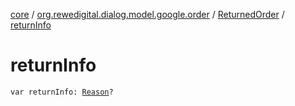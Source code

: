 [core](../../index.md) / [org.rewedigital.dialog.model.google.order](../index.md) / [ReturnedOrder](index.md) / [returnInfo](./return-info.md)

# returnInfo

`var returnInfo: `[`Reason`](../-reason/index.md)`?`